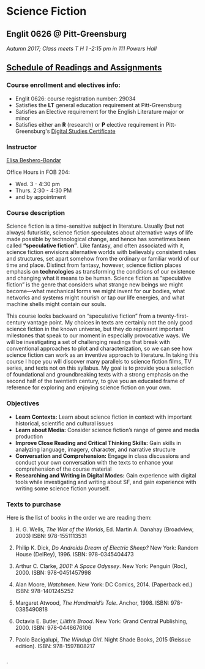 # Science Fiction 
## Englit 0626 @ Pitt-Greensburg

*Autumn 2017; Class meets T H 1 -2:15 pm in 111 Powers Hall*

## [Schedule of Readings and Assignments](index.md)
### Course enrollment and electives info:
* Englit 0626: course registration number: 29034
* Satisfies the **LT** general education requirement at Pitt-Greensburg
* Satisfies an Elective requirement for the English Literature major or minor
* Satisfies either an **R** (research) or **P** elective requirement in Pitt-Greensburg's [Digital Studies Certificate](http://greensburg.pitt.edu/academics/info/digital-studies)

### Instructor
[Elisa Beshero-Bondar](http://newtfire.org/courses/)

Office Hours in FOB 204:

* Wed. 3 - 4:30 pm
* Thurs. 2:30 - 4:30 PM
* and by appointment

### Course description
Science fiction is a time-sensitive subject in literature. Usually (but not always) futuristic, science fiction speculates about alternative ways of life made possible by technological change, and hence has sometimes been called **“speculative fiction”**. Like fantasy, and often associated with it, science fiction envisions alternative worlds with believably consistent rules and structures, set apart somehow from the ordinary or familiar world of our time and place. Distinct from fantasy, however, science fiction places emphasis on **technologies** as transforming the conditions of our existence and changing what it means to be human. Science fiction as “speculative fiction” is the genre that considers what strange new beings we might become—what mechanical forms we might invent for our bodies, what networks and systems might nourish or tap our life energies, and what machine shells might contain our souls.
 
This course looks backward on “speculative fiction” from a twenty-first-century vantage point. My choices in texts are certainly not the only good science fiction in the known universe, but they do represent important milestones that speak to our moment in especially provocative ways. We will be investigating a set of challenging readings that break with conventional approaches to plot and characterization, so we can see how science fiction can work as an inventive approach to literature. In taking this course I hope you will discover many parallels to science fiction films, TV series, and texts not on this syllabus. My goal is to provide you a selection of foundational and groundbreaking texts with a strong emphasis on the second half of the twentieth century, to give you an educated frame of reference for exploring and enjoying science fiction on your own.

### Objectives
* **Learn Contexts:** Learn about science fiction in context with important historical, scientific and cultural issues
* **Learn about Media:** Consider science fiction’s range of genre and media production
* **Improve Close Reading and Critical Thinking Skills:** Gain skills in analyzing language, imagery, character, and narrative structure
* **Conversation and Comprehension:** Engage in class discussions and conduct your own conversation with the texts to enhance your comprehension of the course material
* **Researching and Writing in Digital Modes:** Gain experience with digital tools while investigating and writing about SF, and gain experience with writing some science fiction yourself.

### Texts to purchase
Here is the list of books in the order we are reading them:

1. H. G. Wells, *The War of the Worlds*, Ed. Martin A. Danahay (Broadview, 2003) 
ISBN: 978-1551113531 

1. Philip K. Dick, *Do Androids Dream of Electric Sheep?*  New York: Random House (DelRey), 1996.  ISBN: 978-0345404473

1. Arthur C. Clarke, *2001: A Space Odyssey*. New York: Penguin (Roc), 2000. 
ISBN: 978-0451457998

1. Alan Moore, *Watchmen*. New York: DC Comics, 2014. (Paperback ed.) 
ISBN: 978-1401245252

1. Margaret Atwood, *The Handmaid’s Tale*. Anchor, 1998. ISBN: 978-0385490818 

1. Octavia E. Butler, *Lilith’s Brood*. New York: Grand Central Publishing, 2000. 
ISBN: 978-0446676106

1. Paolo Bacigalupi, *The Windup Girl*. Night Shade Books, 2015 (Reissue edition). 
ISBN: 978-1597808217

### 



. 





